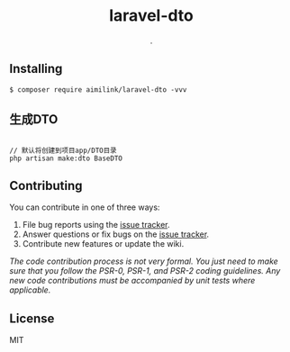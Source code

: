 <h1 align="center"> laravel-dto </h1>

<p align="center"> .</p>


## Installing

```shell
$ composer require aimilink/laravel-dto -vvv
```

## 生成DTO

```shell script

// 默认将创建到项目app/DTO目录
php artisan make:dto BaseDTO

```


## Contributing

You can contribute in one of three ways:

1. File bug reports using the [issue tracker](https://github.com/aimilink/laravel-dto/issues).
2. Answer questions or fix bugs on the [issue tracker](https://github.com/aimilink/laravel-dto/issues).
3. Contribute new features or update the wiki.

_The code contribution process is not very formal. You just need to make sure that you follow the PSR-0, PSR-1, and PSR-2 coding guidelines. Any new code contributions must be accompanied by unit tests where applicable._

## License

MIT